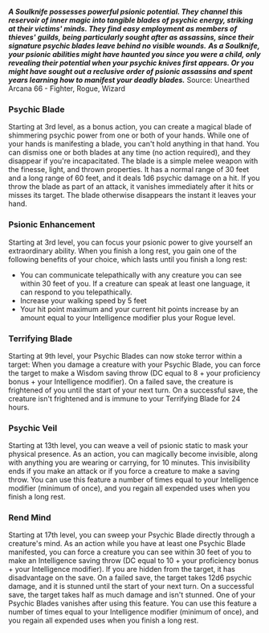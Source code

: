 ***A Soulknife possesses powerful psionic potential. They channel this reservoir of inner magic into tangible blades of psychic energy, striking at their victims' minds. They find easy employment as members of thieves' guilds, being particularly sought after as assassins, since their signature psychic blades leave behind no visible wounds.***
***As a Soulknife, your psionic abilities might have haunted you since you were a child, only revealing their potential when your psychic knives first appears. Or you might have sought out a reclusive order of psionic assassins and spent years learning how to manifest your deadly blades.***
Source: Unearthed Arcana 66 - Fighter, Rogue, Wizard
### Psychic Blade
Starting at 3rd level, as a bonus action, you can create a magical blade of shimmering psychic power from one or both of your hands. While one of your hands is manifesting a blade, you can't hold anything in that hand. You can dismiss one or both blades at any time (no action required), and they disappear if you're incapacitated.
The blade is a simple melee weapon with the finesse, light, and thrown properties. It has a normal range of 30 feet and a long range of 60 feet, and it deals 1d6 psychic damage on a hit. If you throw the blade as part of an attack, it vanishes immediately after it hits or misses its target. The blade otherwise disappears the instant it leaves your hand.
### Psionic Enhancement
Starting at 3rd level, you can focus your psionic power to give yourself an extraordinary ability. When you finish a long rest, you gain one of the following benefits of your choice, which lasts until you finish a long rest:
* You can communicate telepathically with any creature you can see within 30 feet of you. If a creature can speak at least one language, it can respond to you telepathically.
* Increase your walking speed by 5 feet
* Your hit point maximum and your current hit points increase by an amount equal to your Intelligence modifier plus your Rogue level.
### Terrifying Blade
Starting at 9th level, your Psychic Blades can now stoke terror within a target: When you damage a creature with your Psychic Blade, you can force the target to make a Wisdom saving throw (DC equal to 8 + your proficiency bonus + your Intelligence modifier). On a failed save, the creature is frightened of you until the start of your next turn. On a successful save, the creature isn't frightened and is immune to your Terrifying Blade for 24 hours.
### Psychic Veil
Starting at 13th level, you can weave a veil of psionic static to mask your physical presence. As an action, you can magically become invisible, along with anything you are wearing or carrying, for 10 minutes. This invisibility ends if you make an attack or if you force a creature to make a saving throw.
You can use this feature a number of times equal to your Intelligence modifier (minimum of once), and you regain all expended uses when you finish a long rest.
### Rend Mind
Starting at 17th level, you can sweep your Psychic Blade directly through a creature's mind. As an action while you have at least one Psychic Blade manifested, you can force a creature you can see within 30 feet of you to make an Intelligence saving throw (DC equal to 10 + your proficiency bonus + your Intelligence modifier). If you are hidden from the target, it has disadvantage on the save. On a failed save, the target takes 12d6 psychic damage, and it is stunned until the start of your next turn. On a successful save, the target takes half as much damage and isn't stunned. One of your Psychic Blades vanishes after using this feature.
You can use this feature a number of times equal to your Intelligence modifier (minimum of once), and you regain all expended uses when you finish a long rest.